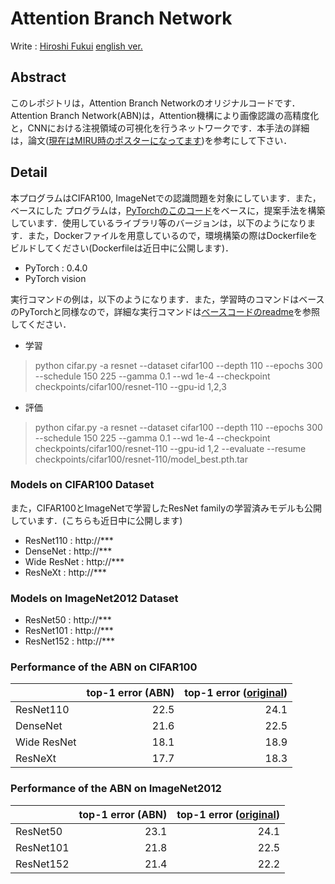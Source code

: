 # Attention Branch Network
Write : [Hiroshi Fukui](https://github.com/Hiroshi-Fukui)
[english ver.](https://github.com/machine-perception-robotics-group/attention_branch_network/blob/master/README_en.md)

## Abstract
このレポジトリは，Attention Branch Networkのオリジナルコードです．Attention Branch Network(ABN)は，Attention機構により画像認識の高精度化と，CNNにおける注視領域の可視化を行うネットワークです．本手法の詳細は，論文([現在はMIRU時のポスターになってます](https://drive.google.com/file/d/11uMkpMgb1vtcG78cDDwfwC-fowkdrqVU/view?usp=sharing))を参考にして下さい．


## Detail
本プログラムはCIFAR100, ImageNetでの認識問題を対象にしています．また，ベースにした
プログラムは，[PyTorchのこのコード](https://github.com/bearpaw/pytorch-classification/)をベースに，提案手法を構築しています．使用しているライブラリ等のバージョンは，以下のようになります．また，Dockerファイルを用意しているので，環境構築の際はDockerfileをビルドしてください(Dockerfileは近日中に公開します)．
- PyTorch : 0.4.0
- PyTorch vision


実行コマンドの例は，以下のようになります．また，学習時のコマンドはベースのPyTorchと同様なので，詳細な実行コマンドは[ベースコードのreadme](https://github.com/bearpaw/pytorch-classification/blob/master/TRAINING.md)を参照してください．

- 学習
> python cifar.py -a resnet --dataset cifar100 --depth 110 --epochs 300 --schedule 150 225 --gamma 0.1 --wd 1e-4 --checkpoint checkpoints/cifar100/resnet-110 --gpu-id 1,2,3

- 評価
> python cifar.py -a resnet --dataset cifar100 --depth 110 --epochs 300 --schedule 150 225 --gamma 0.1 --wd 1e-4 --checkpoint checkpoints/cifar100/resnet-110 --gpu-id 1,2 --evaluate --resume checkpoints/cifar100/resnet-110/model_best.pth.tar

### Models on CIFAR100 Dataset
また，CIFAR100とImageNetで学習したResNet familyの学習済みモデルも公開しています．(こちらも近日中に公開します)

- ResNet110 : http://***
- DenseNet : http://***
- Wide ResNet : http://***
- ResNeXt : http://***

### Models on ImageNet2012 Dataset

- ResNet50 : http://***
- ResNet101 : http://***
- ResNet152 : http://***

### Performance of the ABN on CIFAR100

|  | top-1 error (ABN) | top-1 error ([original](https://github.com/bearpaw/pytorch-classification)) |
|:------------|------------:|------------:|
| ResNet110   |        22.5 |        24.1 |
| DenseNet    |        21.6 |        22.5 |
| Wide ResNet |        18.1 |        18.9 |
| ResNeXt     |        17.7 |        18.3 |

### Performance of the ABN on ImageNet2012

|  | top-1 error (ABN) | top-1 error ([original](https://github.com/bearpaw/pytorch-classification)) |
|:------------|------------:|------------:|
| ResNet50    |        23.1 |        24.1 |
| ResNet101   |        21.8 |        22.5 |
| ResNet152   |        21.4 |        22.2 |
